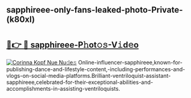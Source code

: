 ## sapphireee-only-fans​-leaked-photo​-Private-(k80xl)


# <h2><a href="https://mediaupload.pro?title=sapphireee&ref=git">🔗👉 🔴 sapphireee-P𝚑ot𝚘𝚜-V𝚒d𝚎o</a></h2>

[![Corinna Kopf Nue Nu𝚍e𝚜](https://i.imgur.com/0qMVB7G.gif)](https://mediaupload.pro?title=sapphireee&ref=git)
Online-influencer-sapphireee,known-for-publishing-dance-and-lifestyle-content,-including-performances-and-vlogs-on-social-media-platforms.Brilliant-ventriloquist-assistant-sapphireee,celebrated-for-their-exceptional-abilities-and-accomplishments-in-assisting-ventriloquists.  